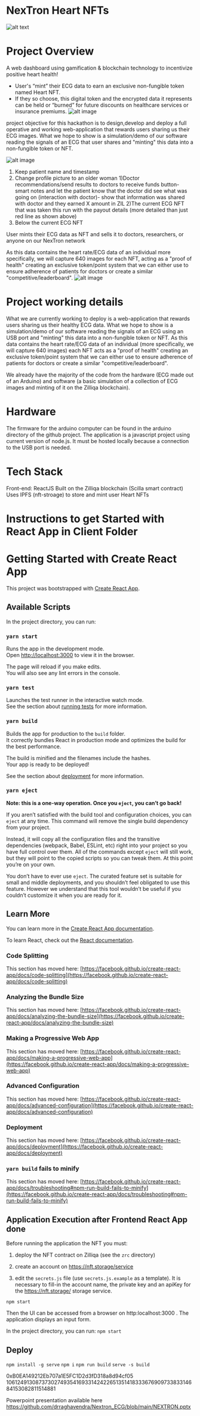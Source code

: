 # NexTron Heart NFTs


![alt text](https://github.com/drraghavendra/Nextron_ECG/blob/main/zil-heartbeat-nft-main/doc-img/LOGO%20B2.jpg)
# Project Overview
A web dashboard using gamification & blockchain technology to incentivize positive heart health!
- User's “mint” their ECG data to earn an exclusive non-fungible token named Heart NFT.
- If they so choose, this digital token and the encrypted data it represents can be held or “burned” for future discounts on healthcare services or insurance premiums.
![alt image](https://github.com/drraghavendra/Nextron_ECG/blob/main/zil-heartbeat-nft-main/doc-img/nextron1.PNG)

project  objective for this hackathon is to design,develop and deploy a full operative and working web-application that rewards users sharing us their ECG images. What we hope to show is a simulation/demo of our software reading  the signals of an ECG that user shares and "minting" this data into a non-fungible token or NFT. 


![alt image](https://github.com/drraghavendra/Nextron_ECG/blob/main/zil-heartbeat-nft-main/images/patient%20ECG%20details.png)

1)	Keep patient name and timestamp 
2)	Change profile picture to an older woman
1)Doctor recommendations/send results to doctors to receive funds button- smart notes and let the patient know that the doctor did see what was going on (interaction with doctor)- show that information was shared with doctor and they earned X amount in ZIL
2)The current ECG NFT that was taken this run with the payout details (more detailed than just red line as shown above)
3) Below the current ECG  NFT

User mints their ECG data as NFT and sells it to doctors, researchers, or anyone on our NexTron network




As this data contains the heart rate/ECG data of an individual  more specifically, we will capture 640 images for each NFT, acting as a "proof of health" creating an exclusive token/point system that we can either use to ensure adherence of patients for doctors or create a similar "competitive/leaderboard".
![alt image](https://github.com/drraghavendra/Nextron_ECG/blob/main/zil-heartbeat-nft-main/doc-img/nextron2.PNG)


# Project working details 

What we are currently working to deploy is a web-application that rewards users sharing us  their healthy ECG data. What we hope to show is a simulation/demo of our software reading  the signals of an ECG using an USB port and "minting" this data into a non-fungible token or NFT. As this data contains the heart rate/ECG data of an individual (more specifically, we will capture 640 images) each NFT acts as a "proof of health" creating an exclusive token/point system that we can either use to ensure adherence of patients for doctors or create a similar "competitive/leaderboard".

We already have the majority of the code from the hardware (ECG made out of an Arduino) and software (a basic simulation of a collection of ECG images and minting of it on the Zilliqa blockchain).

# Hardware 

The firmware for the arduino computer can be found in the arduino directory of the github project.
The application is a javascript project using current version of node.js. It must be hosted locally because a connection to the USB port is needed.



# Tech Stack
Front-end: ReactJS
Built on the Zilliqa blockchain (Scilla smart contract)
Uses IPFS (nft-stroage) to store and mint user Heart NFTs  

# Instructions to get Started with  React App in Client Folder

# Getting Started with Create React App

This project was bootstrapped with [Create React App](https://github.com/facebook/create-react-app).

## Available Scripts

In the project directory, you can run:

### `yarn start`

Runs the app in the development mode.\
Open [http://localhost:3000](http://localhost:3000) to view it in the browser.

The page will reload if you make edits.\
You will also see any lint errors in the console.

### `yarn test`

Launches the test runner in the interactive watch mode.\
See the section about [running tests](https://facebook.github.io/create-react-app/docs/running-tests) for more information.

### `yarn build`

Builds the app for production to the `build` folder.\
It correctly bundles React in production mode and optimizes the build for the best performance.

The build is minified and the filenames include the hashes.\
Your app is ready to be deployed!

See the section about [deployment](https://facebook.github.io/create-react-app/docs/deployment) for more information.

### `yarn eject`

**Note: this is a one-way operation. Once you `eject`, you can’t go back!**

If you aren’t satisfied with the build tool and configuration choices, you can `eject` at any time. This command will remove the single build dependency from your project.

Instead, it will copy all the configuration files and the transitive dependencies (webpack, Babel, ESLint, etc) right into your project so you have full control over them. All of the commands except `eject` will still work, but they will point to the copied scripts so you can tweak them. At this point you’re on your own.

You don’t have to ever use `eject`. The curated feature set is suitable for small and middle deployments, and you shouldn’t feel obligated to use this feature. However we understand that this tool wouldn’t be useful if you couldn’t customize it when you are ready for it.

## Learn More

You can learn more in the [Create React App documentation](https://facebook.github.io/create-react-app/docs/getting-started).

To learn React, check out the [React documentation](https://reactjs.org/).

### Code Splitting

This section has moved here: [https://facebook.github.io/create-react-app/docs/code-splitting](https://facebook.github.io/create-react-app/docs/code-splitting)

### Analyzing the Bundle Size

This section has moved here: [https://facebook.github.io/create-react-app/docs/analyzing-the-bundle-size](https://facebook.github.io/create-react-app/docs/analyzing-the-bundle-size)

### Making a Progressive Web App

This section has moved here: [https://facebook.github.io/create-react-app/docs/making-a-progressive-web-app](https://facebook.github.io/create-react-app/docs/making-a-progressive-web-app)

### Advanced Configuration

This section has moved here: [https://facebook.github.io/create-react-app/docs/advanced-configuration](https://facebook.github.io/create-react-app/docs/advanced-configuration)

### Deployment

This section has moved here: [https://facebook.github.io/create-react-app/docs/deployment](https://facebook.github.io/create-react-app/docs/deployment)

### `yarn build` fails to minify

This section has moved here: [https://facebook.github.io/create-react-app/docs/troubleshooting#npm-run-build-fails-to-minify](https://facebook.github.io/create-react-app/docs/troubleshooting#npm-run-build-fails-to-minify)



## Application Execution after  Frontend React App  done


Before running the application the NFT you must:

1. deploy the NFT contract on
Zilliqa (see the `zrc` directory)

2. create an account on https://nft.storage/service

3. edit the `secrets.js` file (use `secrets.js.example` as a
template). It is necessary to fill-in the account name, the private
key and an apiKey for the https://nft.storage/ storage service.


```
npm start
```
Then the UI can be accessed from a browser on http:localhost:3000 . The application displays an input form.



In the project directory, you can run: `npm start`

## Deploy

`npm install -g serve`
`npm i`
`npm run build`
`serve -s build`

0xB0EA149212Eb707a1E5FC1D2d3fD318a8d94cf05
106124913087373027493541693314242265135141833367690973383314684153082811514881





Powerpoint presentation available here https://github.com/drraghavendra/Nextron_ECG/blob/main/NEXTRON.pptx
